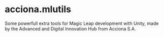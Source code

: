 # acciona.mlutils
Some powerfull extra tools for Magic Leap development with Unity, made by the Advanced and Digital Innovation Hub from Acciona S.A.
